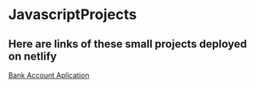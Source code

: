 # JavascriptProjects

## Here are links of these small projects deployed on netlify

[Bank Account Aplication](https://bankaccdp.netlify.app/)

